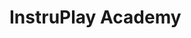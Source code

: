 # InstruPlay Academy

<!-- PlayNexus is the go-to website for kids' car toys. We offer a wide range of high-quality and educational toy cars, promoting imaginative play and motor skills development. With an easy-to-navigate interface, we provide a seamless shopping experience. Explore our extensive collection and find the perfect car toy for your child's interests and age. -->

<!-- ## Live Link
Hosted in Firebase -> [PlayNexus](https://playnexus-auth.web.app/)

## PlayNexus Features
Main features of PlayNexus are:

- Wide selection of car toys
- Filter toys by subcategory
- Detailed product descriptions
- Option to become a seller and add toys to the website
- Option for sellers to delete their added toys
- Easy updates and modifications of toy listings for sellers
- Ability to sort toys in ascending order for easy browsing
- Ability to sort toys in descending order for preference-based exploration.
- Customer reviews for informed decisions.
- Securely manage user accounts and authentication processes
- Integration of a Firebase authentication system for secure user login and registration -->
